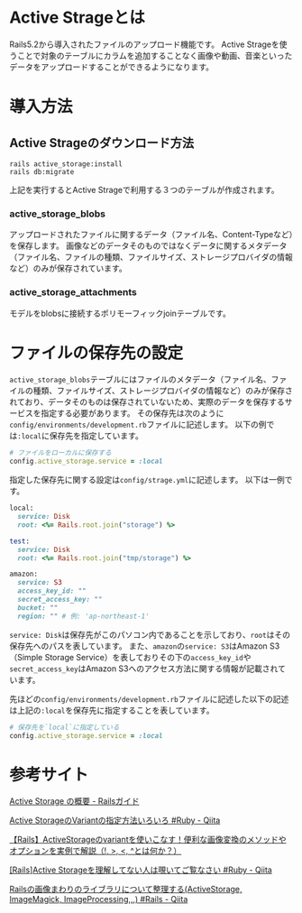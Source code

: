 # Active Strageとは

Rails5.2から導入されたファイルのアップロード機能です。
Active Strageを使うことで対象のテーブルにカラムを追加することなく画像や動画、音楽といったデータをアップロードすることができるようになります。


# 導入方法

## Active Strageのダウンロード方法

```
rails active_storage:install
rails db:migrate
```

上記を実行するとActive Strageで利用する３つのテーブルが作成されます。

### active_storage_blobs
  
アップロードされたファイルに関するデータ（ファイル名、Content-Typeなど）を保存します。
画像などのデータそのものではなくデータに関するメタデータ（ファイル名、ファイルの種類、ファイルサイズ、ストレージプロバイダの情報など）のみが保存されています。
  
### active_storage_attachments
  
モデルをblobsに接続するポリモーフィックjoinテーブルです。
  

# ファイルの保存先の設定

`active_storage_blobs`テーブルにはファイルのメタデータ（ファイル名、ファイルの種類、ファイルサイズ、ストレージプロバイダの情報など）のみが保存されており、データそのものは保存されていないため、実際のデータを保存するサービスを指定する必要があります。
その保存先は次のように`config/environments/development.rb`ファイルに記述します。
以下の例では`:local`に保存先を指定しています。

```ruby
# ファイルをローカルに保存する
config.active_storage.service = :local
```

指定した保存先に関する設定は`config/strage.yml`に記述します。
以下は一例です。

```ruby
local:
  service: Disk
  root: <%= Rails.root.join("storage") %>

test:
  service: Disk
  root: <%= Rails.root.join("tmp/storage") %>

amazon:
  service: S3
  access_key_id: ""
  secret_access_key: ""
  bucket: ""
  region: "" # 例: 'ap-northeast-1'
```

`service: Disk`は保存先がこのパソコン内であることを示しており、`root`はその保存先へのパスを表しています。
また、`amazon`の`service: S3`はAmazon S3（Simple Storage Service）を表しておりその下の`access_key_id`や`secret_access_key`はAmazon S3へのアクセス方法に関する情報が記載されています。

先ほどの`config/environments/development.rb`ファイルに記述した以下の記述は上記の`:local`を保存先に指定することを表しています。

```ruby
# 保存先を`local`に指定している
config.active_storage.service = :local
```

# 参考サイト

[Active Storage の概要 - Railsガイド](https://railsguides.jp/active_storage_overview.html)

[Active StorageのVariantの指定方法いろいろ #Ruby - Qiita](https://qiita.com/kazuomatz/items/3cdbd2c40576c2e9d89b)

[【Rails】ActiveStorageのvariantを使いこなす！便利な画像変換のメソッドやオプションを実例で解説（!, &gt;, &lt;, ^とは何か？）](https://prograshi.com/framework/rails/active-storage_variant/)

[[Rails]Active Storageを理解してない人は覗いてご覧なさい #Ruby - Qiita](https://qiita.com/ren0826jam/items/58bdbaff17581280ee5a)

[Railsの画像まわりのライブラリについて整理する(ActiveStorage, ImageMagick, ImageProcessing,,,) #Rails - Qiita](https://qiita.com/fgem28/items/54c5ca70753f16ef420c)
